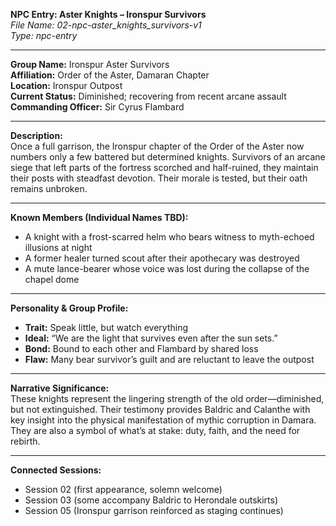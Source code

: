 **NPC Entry: Aster Knights – Ironspur Survivors**  
*File Name: 02-npc-aster_knights_survivors-v1*  
*Type: npc-entry*

---

**Group Name:** Ironspur Aster Survivors  
**Affiliation:** Order of the Aster, Damaran Chapter  
**Location:** Ironspur Outpost  
**Current Status:** Diminished; recovering from recent arcane assault  
**Commanding Officer:** Sir Cyrus Flambard

---

**Description:**  
Once a full garrison, the Ironspur chapter of the Order of the Aster now numbers only a few battered but determined knights. Survivors of an arcane siege that left parts of the fortress scorched and half-ruined, they maintain their posts with steadfast devotion. Their morale is tested, but their oath remains unbroken.

---

**Known Members (Individual Names TBD):**  
- A knight with a frost-scarred helm who bears witness to myth-echoed illusions at night  
- A former healer turned scout after their apothecary was destroyed  
- A mute lance-bearer whose voice was lost during the collapse of the chapel dome

---

**Personality & Group Profile:**  
- **Trait:** Speak little, but watch everything  
- **Ideal:** “We are the light that survives even after the sun sets.”  
- **Bond:** Bound to each other and Flambard by shared loss  
- **Flaw:** Many bear survivor’s guilt and are reluctant to leave the outpost

---

**Narrative Significance:**  
These knights represent the lingering strength of the old order—diminished, but not extinguished. Their testimony provides Baldric and Calanthe with key insight into the physical manifestation of mythic corruption in Damara. They are also a symbol of what’s at stake: duty, faith, and the need for rebirth.

---

**Connected Sessions:**  
- Session 02 (first appearance, solemn welcome)  
- Session 03 (some accompany Baldric to Herondale outskirts)  
- Session 05 (Ironspur garrison reinforced as staging continues)
